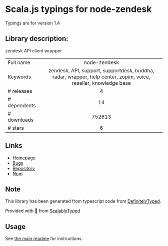 
# Scala.js typings for node-zendesk

Typings are for version 1.4

## Library description:
zendesk API client wrapper

|                    |                 |
| ------------------ | :-------------: |
| Full name          | node-zendesk |
| Keywords           | zendesk, API, support, supportdesk, buddha, radar, wrapper, help center, zopim, voice, reseller, knowledge base |
| # releases         | 4 |
| # dependents       | 14 |
| # downloads        | 752613 |
| # stars            | 6 |

## Links
- [Homepage](https://github.com/blakmatrix/node-zendesk)
- [Bugs](https://github.com/blakmatrix/node-zendesk/issues)
- [Repository](https://github.com/blakmatrix/node-zendesk)
- [Npm](https://www.npmjs.com/package/node-zendesk)
    


## Note
This library has been generated from typescript code from [DefinitelyTyped](https://definitelytyped.org).

Provided with :purple_heart: from [ScalablyTyped](https://github.com/oyvindberg/ScalablyTyped)

## Usage
See [the main readme](../../readme.md) for instructions.


